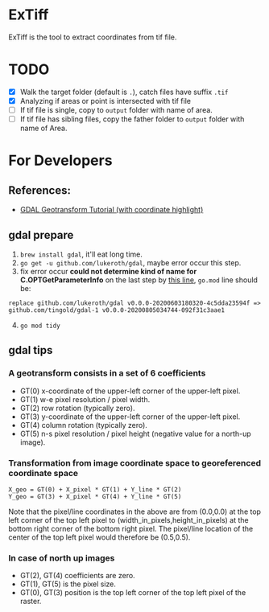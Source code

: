 # ExTiff

ExTiff is the tool to extract coordinates from tif file.

# TODO

 - [x] Walk the target folder (default is `.`), catch files have suffix `.tif`
 - [x] Analyzing if areas or point is intersected with tif file
 - [ ] If tif file is single, copy to `output` folder with name of area.
 - [ ] If tif file has sibling files, copy the father folder to `output` folder with name of Area.

# For Developers

## References:

- [GDAL Geotransform Tutorial (with coordinate highlight)](https://gdal.org/tutorials/geotransforms_tut.html?highlight=coordinate)

## gdal prepare

1. `brew install gdal`, it'll eat long time.
2. `go get -u github.com/lukeroth/gdal`, maybe error occur this step.
3. fix error occur **could not determine kind of name for C.OPTGetParameterInfo** on the last step by [this line](https://github.com/lukeroth/gdal/issues/53#issuecomment-670553446), `go.mod` line should be:
```
replace github.com/lukeroth/gdal v0.0.0-20200603180320-4c5dda23594f => github.com/tingold/gdal-1 v0.0.0-20200805034744-092f31c3aae1
```
4. `go mod tidy`

## gdal tips

### A geotransform consists in a set of 6 coefficients

- GT(0) x-coordinate of the upper-left corner of the upper-left pixel.
- GT(1) w-e pixel resolution / pixel width.
- GT(2) row rotation (typically zero).
- GT(3) y-coordinate of the upper-left corner of the upper-left pixel.
- GT(4) column rotation (typically zero).
- GT(5) n-s pixel resolution / pixel height (negative value for a north-up image).

### Transformation from image coordinate space to georeferenced coordinate space

```
X_geo = GT(0) + X_pixel * GT(1) + Y_line * GT(2)
Y_geo = GT(3) + X_pixel * GT(4) + Y_line * GT(5)
```
Note that the pixel/line coordinates in the above are from (0.0,0.0) at the top left corner of the top left pixel to (width_in_pixels,height_in_pixels) at the bottom right corner of the bottom right pixel. The pixel/line location of the center of the top left pixel would therefore be (0.5,0.5).

### In case of north up images

- GT(2), GT(4) coefficients are zero.
- GT(1), GT(5) is the pixel size.
- GT(0), GT(3) position is the top left corner of the top left pixel of the raster.
